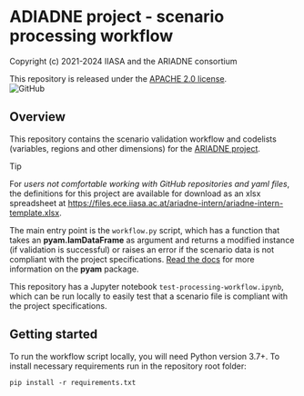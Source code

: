 # ADIADNE project - scenario processing workflow

Copyright (c) 2021-2024 IIASA and the ARIADNE consortium

This repository is released under the [APACHE 2.0 license](LICENSE).  
![GitHub](https://img.shields.io/github/license/iiasa/ariadne-intern-workflow)

## Overview

This repository contains the scenario validation workflow and codelists (variables,
regions and other dimensions) for the [ARIADNE project](https://www.pik-potsdam.de/de/institut/abteilungen/transformationspfade/projekte/ariadne).

> [!TIP]
> For *users not comfortable working with GitHub repositories and yaml files*,
> the definitions for this project are available for download as an xlsx spreadsheet
> at https://files.ece.iiasa.ac.at/ariadne-intern/ariadne-intern-template.xlsx.


The main entry point is the `workflow.py` script, which has a function
that takes an **pyam.IamDataFrame** as argument and returns a modified instance (if validation is successful)
or raises an error if the scenario data is not compliant with the project specifications.
[Read the docs](https://pyam-iamc.readthedocs.io/) for more information on the **pyam** package.

This repository has a Jupyter notebook `test-processing-workflow.ipynb`, which can be run locally
to easily test that a scenario file is compliant with the project specifications.

## Getting started

To run the workflow script locally, you will need Python version 3.7+.
To install necessary requirements run in the repository root folder:

```
pip install -r requirements.txt
```

